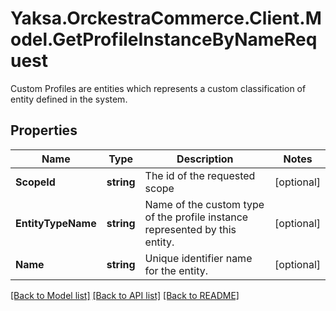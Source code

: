 # Yaksa.OrckestraCommerce.Client.Model.GetProfileInstanceByNameRequest
Custom Profiles are entities which represents a custom classification of entity defined in the system.

## Properties

Name | Type | Description | Notes
------------ | ------------- | ------------- | -------------
**ScopeId** | **string** | The id of the requested scope | [optional] 
**EntityTypeName** | **string** | Name of the custom type of the profile instance represented by this entity. | [optional] 
**Name** | **string** | Unique identifier name for the entity. | [optional] 

[[Back to Model list]](../README.md#documentation-for-models) [[Back to API list]](../README.md#documentation-for-api-endpoints) [[Back to README]](../README.md)

